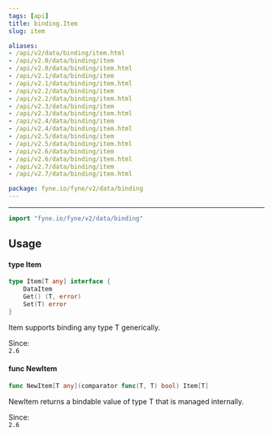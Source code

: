 ```yaml
---
tags: [api]
title: binding.Item
slug: item

aliases:
- /api/v2/data/binding/item.html
- /api/v2.0/data/binding/item
- /api/v2.0/data/binding/item.html
- /api/v2.1/data/binding/item
- /api/v2.1/data/binding/item.html
- /api/v2.2/data/binding/item
- /api/v2.2/data/binding/item.html
- /api/v2.3/data/binding/item
- /api/v2.3/data/binding/item.html
- /api/v2.4/data/binding/item
- /api/v2.4/data/binding/item.html
- /api/v2.5/data/binding/item
- /api/v2.5/data/binding/item.html
- /api/v2.6/data/binding/item
- /api/v2.6/data/binding/item.html
- /api/v2.7/data/binding/item
- /api/v2.7/data/binding/item.html

package: fyne.io/fyne/v2/data/binding
---
```



---
```go
import "fyne.io/fyne/v2/data/binding"
```

## Usage

#### type Item

```go
type Item[T any] interface {
	DataItem
	Get() (T, error)
	Set(T) error
}
```

Item supports binding any type T generically.


<div class="since">Since: <code>
2.6</code></div>

#### func  NewItem

```go
func NewItem[T any](comparator func(T, T) bool) Item[T]
```
NewItem returns a bindable value of type T that is managed internally.


<div class="since">Since: <code>
2.6</code></div>
